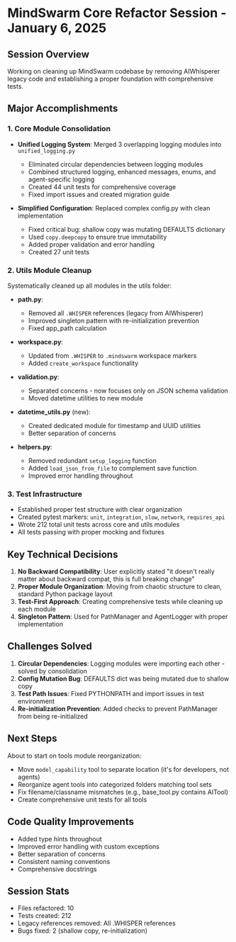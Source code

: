 # MindSwarm Core Refactor Session - January 6, 2025

## Session Overview
Working on cleaning up MindSwarm codebase by removing AIWhisperer legacy code and establishing a proper foundation with comprehensive tests.

## Major Accomplishments

### 1. Core Module Consolidation
- **Unified Logging System**: Merged 3 overlapping logging modules into `unified_logging.py`
  - Eliminated circular dependencies between logging modules
  - Combined structured logging, enhanced messages, enums, and agent-specific logging
  - Created 44 unit tests for comprehensive coverage
  - Fixed import issues and created migration guide

- **Simplified Configuration**: Replaced complex config.py with clean implementation
  - Fixed critical bug: shallow copy was mutating DEFAULTS dictionary
  - Used `copy.deepcopy` to ensure true immutability
  - Added proper validation and error handling
  - Created 27 unit tests

### 2. Utils Module Cleanup
Systematically cleaned up all modules in the utils folder:

- **path.py**: 
  - Removed all `.WHISPER` references (legacy from AIWhisperer)
  - Improved singleton pattern with re-initialization prevention
  - Fixed app_path calculation
  
- **workspace.py**:
  - Updated from `.WHISPER` to `.mindswarm` workspace markers
  - Added `create_workspace` functionality
  
- **validation.py**:
  - Separated concerns - now focuses only on JSON schema validation
  - Moved datetime utilities to new module
  
- **datetime_utils.py** (new):
  - Created dedicated module for timestamp and UUID utilities
  - Better separation of concerns
  
- **helpers.py**:
  - Removed redundant `setup_logging` function
  - Added `load_json_from_file` to complement save function
  - Improved error handling throughout

### 3. Test Infrastructure
- Established proper test structure with clear organization
- Created pytest markers: `unit`, `integration`, `slow`, `network`, `requires_api`
- Wrote 212 total unit tests across core and utils modules
- All tests passing with proper mocking and fixtures

## Key Technical Decisions

1. **No Backward Compatibility**: User explicitly stated "it doesn't really matter about backward compat, this is full breaking change"
2. **Proper Module Organization**: Moving from chaotic structure to clean, standard Python package layout
3. **Test-First Approach**: Creating comprehensive tests while cleaning up each module
4. **Singleton Pattern**: Used for PathManager and AgentLogger with proper implementation

## Challenges Solved

1. **Circular Dependencies**: Logging modules were importing each other - solved by consolidation
2. **Config Mutation Bug**: DEFAULTS dict was being mutated due to shallow copy
3. **Test Path Issues**: Fixed PYTHONPATH and import issues in test environment
4. **Re-initialization Prevention**: Added checks to prevent PathManager from being re-initialized

## Next Steps

About to start on tools module reorganization:
- Move `model_capability` tool to separate location (it's for developers, not agents)
- Reorganize agent tools into categorized folders matching tool sets
- Fix filename/classname mismatches (e.g., base_tool.py contains AITool)
- Create comprehensive unit tests for all tools

## Code Quality Improvements

- Added type hints throughout
- Improved error handling with custom exceptions
- Better separation of concerns
- Consistent naming conventions
- Comprehensive docstrings

## Session Stats
- Files refactored: 10
- Tests created: 212
- Legacy references removed: All .WHISPER references
- Bugs fixed: 2 (shallow copy, re-initialization)